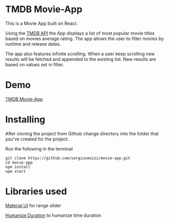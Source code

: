 # TMDB Movie-App

This is a Movie App built on React.

Using the [TMDB API](https://developers.themoviedb.org/3/getting-started/introduction) the App displays a list of most popular movie titles based on movies average rating.
The app allows the user to filter movies by runtime and release dates.

The app also features infinite scrolling. When a user keep scrolling new results will be fetched and appended to the existing list. New results are based on values set in filter. 

# Demo
[TMDB Movie-App](https://main.dgmhq7jrgavj.amplifyapp.com/)

# Installing

After cloning the project from Github change directory into the folder that you've created for the project.

Run the following in the terminal

```
git clone https://github.com/sergiusmuzzz/movie-app.git
cd movie-app
npm install
npm start
```

# Libraries used
[Material UI](https://www.npmjs.com/package/@material-ui/core) for range slider

[Humanize Duration](https://www.npmjs.com/package/humanize-duration) to humanize time duration
